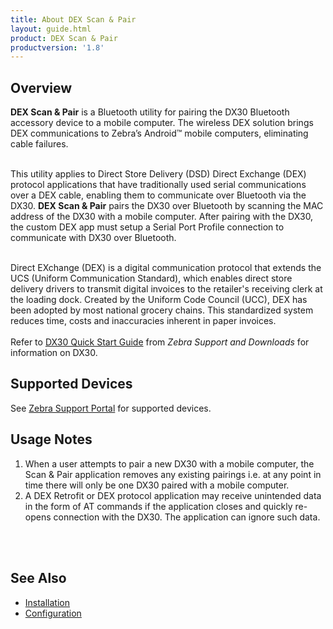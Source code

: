 ```yaml
---
title: About DEX Scan & Pair
layout: guide.html
product: DEX Scan & Pair
productversion: '1.8'
---
```


## Overview

**DEX Scan & Pair** is a Bluetooth utility for pairing the DX30 Bluetooth accessory device to a mobile computer. The wireless DEX solution brings DEX communications to Zebra’s Android™ mobile computers, eliminating cable failures. <br><br>

This utility applies to Direct Store Delivery (DSD) Direct Exchange (DEX) protocol applications that have traditionally used serial communications over a DEX cable, enabling them to communicate over Bluetooth via the DX30. **DEX Scan & Pair** pairs the DX30 over Bluetooth by scanning the MAC address of the DX30 with a mobile computer. After pairing with the DX30, the custom DEX app must setup a Serial Port Profile connection to communicate with DX30 over Bluetooth.<br><br>

Direct EXchange (DEX) is a digital communication protocol that extends the UCS (Uniform Communication Standard), which enables direct store delivery drivers to transmit digital invoices to the retailer's receiving clerk at the loading dock. Created by the Uniform Code Council (UCC), DEX has been adopted by most national grocery chains. This standardized system reduces time, costs and inaccuracies inherent in paper invoices.
<br><br>
Refer to [DX30 Quick Start Guide](https://www.zebra.com/us/en/support-downloads/software/utilities/dx30.html) from _Zebra Support and Downloads_ for information on DX30.

## Supported Devices

See [Zebra Support Portal](https://www.zebra.com/us/en/support-downloads/software/utilities/dx30.html) for supported devices.

<!-- 
Supported devices (GMS and non-GMS):

<table class="facelift" align="center" style="width:90%" border="1" padding="5px">
  <tr bgcolor="#dce8ef">
    <th>Device</th>
    <th style="text-align:center">Android 6.x <br>(Marshmallow)</th>
    <th style="text-align:center">Android 7.x <br>(Nougat)</th>
    <th style="text-align:center">Android 8.x <br>(Oreo)</th>
    <th style="text-align:center">Android 10 <br>(Q)</th>
  </tr>
  <tr>
    <td>ET56</td>
    <td></td>
    <td></td>
    <td style="text-align:center">&#x25cf;</td>
    <td></td>
  </tr>
  <tr>
    <td>L10</td>
    <td></td>
    <td></td>
    <td style="text-align:center">&#x25cf;</td>
    <td></td>
  </tr>
  <tr>
    <td>MC33</td>
    <td></td>
    <td style="text-align:center">&#x25cf;</td>
    <td style="text-align:center">&#x25cf;</td>
    <td></td>
  </tr>
  <tr>
    <td>TC20/TC25</td>
    <td></td>
    <td style="text-align:center">&#x25cf;</td>
    <td style="text-align:center">&#x25cf;</td>
    <td></td>
  </tr>
  <tr>
    <td>TC21</td>
    <td></td>
    <td></td>
    <td></td>
    <td style="text-align:center">&#x25cf;</td>
  </tr>
  <tr>
    <td>TC51</td>
    <td style="text-align:center">&#x25cf;</td>
    <td></td>
    <td></td>
    <td></td>
  </tr>
    <tr>
    <td>TC56</td>
    <td style="text-align:center">&#x25cf;</td>
    <td></td>
    <td style="text-align:center">&#x25cf;</td>
    <td></td>
  </tr>
  <tr>
    <td>TC57</td>
    <td></td>
    <td></td>
    <td style="text-align:center">&#x25cf;</td>
    <td></td>
  </tr>

  <tr>
    <td>TC70/TC75</td>
    <td style="text-align:center">&#x25cf;</td>
    <td style="text-align:center">&#x25cf;</td>
    <td></td>
    <td></td>
    <td></td>
  </tr>

  <tr>
    <td>TC70X/TC75X</td>
    <td style="text-align:center">&#x25cf;</td>
    <td style="text-align:center">&#x25cf;</td>
    <td style="text-align:center">&#x25cf;</td>
    <td></td>
  </tr>
  <tr>
    <td>TC77</td>
    <td></td>
    <td></td>
    <td style="text-align:center">&#x25cf;</td>
    <td></td>
  </tr>
</table>
-->

## Usage Notes
1. When a user attempts to pair a new DX30 with a mobile computer, the Scan & Pair application removes any existing pairings i.e. at any point in time there will only be one DX30 paired with a mobile computer.
2. A DEX Retrofit or DEX protocol application may receive unintended data in the form of AT commands if the application closes and quickly re-opens connection with the DX30. The application can ignore such data. 
<br>
<br>

## See Also

* [Installation](../install)
* [Configuration](../configuration)

